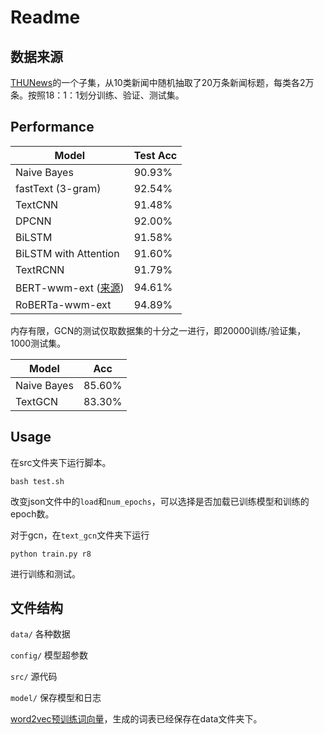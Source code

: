 # Readme

## 数据来源

[THUNews](http://thuctc.thunlp.org/#%E4%B8%AD%E6%96%87%E6%96%87%E6%9C%AC%E5%88%86%E7%B1%BB%E6%95%B0%E6%8D%AE%E9%9B%86THUCNews)的一个子集，从10类新闻中随机抽取了20万条新闻标题，每类各2万条。按照18：1：1划分训练、验证、测试集。


## Performance

| Model    | Test Acc |
| -------- | ------ |
| Naive Bayes | 90.93% |
| fastText (3-gram) | 92.54% |
| TextCNN | 91.48% |
| DPCNN    | 92.00% |
| BiLSTM | 91.58% |
| BiLSTM with Attention | 91.60% |
| TextRCNN | 91.79% |
| BERT-wwm-ext ([来源](https://github.com/ymcui/Chinese-BERT-wwm)) | 94.61% |
| RoBERTa-wwm-ext | 94.89% |

内存有限，GCN的测试仅取数据集的十分之一进行，即20000训练/验证集，1000测试集。

| Model         | Acc    |
| ------------- | ------ |
| Naive Bayes | 85.60% |
| TextGCN       | 83.30% |

## Usage

在src文件夹下运行脚本。

```shell
bash test.sh
```

改变json文件中的`load`和`num_epochs`，可以选择是否加载已训练模型和训练的epoch数。

对于gcn，在`text_gcn`文件夹下运行

```shell
python train.py r8
```

进行训练和测试。

## 文件结构

`data/` 各种数据

`config/` 模型超参数

`src/` 源代码

`model/` 保存模型和日志

[word2vec预训练词向量](https://pan.baidu.com/s/1pUqyn7mnPcUmzxT64gGpSw)，生成的词表已经保存在data文件夹下。
